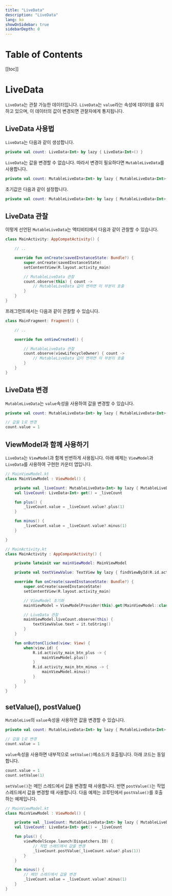 ```yaml
---
title: "LiveData"
description: "LiveData"
lang: ko
showOnSidebar: true
sidebarDepth: 0
---
```


# Table of Contents

[[toc]]

# LiveData
`LiveData`는 관찰 가능한 데이터입니다. `LiveData`는 `value`라는 속성에 데이터를 유지하고 있으며, 이 데이터의 값이 변경되면 관찰자에게 통지됩니다.

## LiveData 사용법

`LiveData`는 다음과 같이 생성합니다.
``` kotlin
private val count: LiveData<Int> by lazy { LiveData<Int>() }
```
`LiveData`는 값을 변경할 수 없습니다. 따라서 변경이 필요하다면 `MutableLiveData`를 사용합니다.
``` kotlin
private val count: MutableLiveData<Int> by lazy { MutableLiveData<Int>() }
```
초기값은 다음과 같이 설정합니다.
``` kotlin
private val count: MutableLiveData<Int> by lazy { MutableLiveData<Int>().apply { value = 0 } }
```

## LiveData 관찰
이렇게 선언된 `MutableLiveData`는 액티비티에서 다음과 같이 관찰할 수 있습니다.
``` kotlin
class MainActivity: AppCompatActivity() {

    // ..

    override fun onCreate(savedInstanceState: Bundle?) {
        super.onCreate(savedInstanceState)
        setContentView(R.layout.activity_main)

        // MutableLiveData 관찰
        count.observe(this) { count ->
            // MutableLiveData 값이 변하면 이 부분이 호출
        }
    }
}
```

프래그먼트에서는 다음과 같이 관찰할 수 있습니다.
``` kotlin
class MainFragment: Fragment() {

    // ..

    override fun onViewCreated() {

        // MutableLiveData 관찰
        count.observe(viewLifecycleOwner) { count ->
            // MutableLiveData 값이 변하면 이 부분이 호출
        }        
    }
}
```

## LiveData 변경
`MutableLiveData`는 `value`속성을 사용하여 값을 변경할 수 있습니다.
``` kotlin
private val count: MutableLiveData<Int> by lazy { MutableLiveData<Int>().apply { value = 0 } }

// 값을 1로 변경
count.value = 1
```

## ViewModel과 함께 사용하기
`LiveData`는 `ViewModel`과 함께 빈번하게 사용됩니다. 아래 예제는 `ViewModel`과 `LiveData`를 사용하여 구현한 카운터 앱입니다.
``` kotlin
// MainViewModel.kt
class MainViewModel : ViewModel() {

    private val _liveCount: MutableLiveData<Int> by lazy { MutableLiveData<Int>().apply { value = 0 } }
    val liveCount: LiveData<Int> get() = _liveCount

    fun plus() {
        _liveCount.value = _liveCount.value?.plus(1)
    }

    fun minus() {
        _liveCount.value = _liveCount.value?.minus(1)
    }

}
```
``` kotlin
// MainActivity.kt
class MainActivity : AppCompatActivity() {

    private lateinit var mainViewModel: MainViewModel

    private val textViewValue: TextView by lazy { findViewById(R.id.activity_main_tv_value) }

    override fun onCreate(savedInstanceState: Bundle?) {
        super.onCreate(savedInstanceState)
        setContentView(R.layout.activity_main)

        // ViewModel 초기화
        mainViewModel = ViewModelProvider(this).get(MainViewModel::class.java)

        // LiveData 관찰
        mainViewModel.liveCount.observe(this) {
            textViewValue.text = it.toString()
        }
    }

    fun onButtonClicked(view: View) {
        when(view.id) {
            R.id.activity_main_btn_plus -> {
                mainViewModel.plus()
            }
            R.id.activity_main_btn_minus -> {
                mainViewModel.minus()
            }
        }
    }
}
```

## setValue(), postValue()
`MutableLive`의 `value`속성을 사용하면 값을 변경할 수 있습니다.
``` kotlin
private val count: MutableLiveData<Int> by lazy { MutableLiveData<Int>().apply { value = 0 } }

// 값을 1로 변경
count.value = 1
```
`value`속성을 사용하면 내부적으로 `setValue()`메소드가 호출됩니다. 아래 코드는 동일합니다.
``` kotlin
count.value = 1
count.setValue(1)
```
`setValue()`는 메인 스레드에서 값을 변경할 때 사용합니다. 반면 `postValue()`는 작업 스레드에서 값을 변경할 때 사용합니다. 다음 예제는 코루틴에서 `postValue()`를 호출하는 예제입니다.
``` kotlin
// MainViewModel.kt
class MainViewModel : ViewModel() {

    private val _liveCount: MutableLiveData<Int> by lazy { MutableLiveData<Int>().apply { value = 0 } }
    val liveCount: LiveData<Int> get() = _liveCount

    fun plus() {
        viewModelScope.launch(Dispatchers.IO) {
            // 작업 스레드에서 값을 변경
            _liveCount.postValue(_liveCount.value?.plus(1))
        }
    }

    fun minus() {
        // 메인 스레드에서 값을 변경
        _liveCount.value = _liveCount.value?.minus(1)
    }
}
```